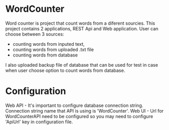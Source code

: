 # WordCounter

Word counter is project that count words from a diferent sourcies. This project contains 2 applications, REST Api and Web application. 
User can choose between 3 sources: 
  - counting words from inputed text, 
  - counting words from uploaded .txt file
  - counting words from database
  
I also uploaded backup file of database that can be used for test in case when user choose option to count words from database.

# Configuration

Web API - It's important to configure database connection string. Connection string name that API is using is 'WordCounter'.
Web UI - Url for WordCounterAPI need to be configured so you may need to configure 'ApiUrl' key in configuration file.
